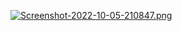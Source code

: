 [![Screenshot-2022-10-05-210847.png](https://i.postimg.cc/NFVRgDWx/Screenshot-2022-10-05-210847.png)](https://postimg.cc/kRQ2sQMV)